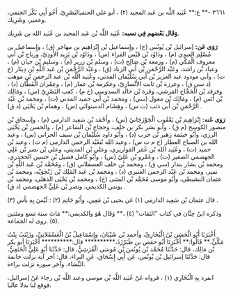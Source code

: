 ٣٦٦١ -** ع:** عُبَيد اللَّه بن عَبد المجيد (٢) ، أبو علي الحنفيالبَصْرِيّ، أَخُو أَبِي بَكْر الحنفي، وعمير، وشَرِيك.

**وَقَال بَعْضهم فِي نسبه:** عُبَيد اللَّه بْن عَبد المجيد بن عُبَيد الله بن شَرِيك.

**رَوَى عَن:** إسرائيل بْن يُونُس (خ) ، وإِسماعيل بْن إِبْرَاهِيم بن مهاجر (ق) ، وإِسماعيل بن مُسْلِم العبدي (م) ، ودَاوُد بْن قَيْس الفراء (س) ، ودَاوُد بْن يَزِيد الأَودِيّ، ورباح بْن أَبي معروف الْمَكِّي (م) ، وزمعة بْن صَالِح (ت) ، وسلم بْن زرير (م) ، وسليم بْن حيان (م) ، وعباد بْن راشد، وعَبْد الرَّحْمَنِ بْن أَبي الزناد (ق) ، وعَبْد الرَّحْمَنِ بْن عَبد اللَّهِ بْن دِينَار (خ ت) ، وأبي مودود عبد العزيز بْن أَبي سُلَيْمان المدني، وعُبَيد اللَّه بْن عبد الرحمن بْن موهب (د سي ق) ، وعرزة بْن ثابت الأَنْصارِيّ، وعكرمة بْن عمار (م) ، وعِمْران الْقَطَّان (د) ، وفرقد بْن الْحَجَّاج القرشي، وقرة بْن خالد السدوسي (خ م) ، كعب البَصْرِيّ (س) ، ومَالِك بْن أَنَس (م) ، ومَالِك بْن مغول (سي) ، ومحمد بْن أَبي حميد المدني (ت) ، ومحمد بْن عَبْد الرَّحْمَنِ بْن أَبي ذئب (ت س) ، وهِشَام الدستوائي (س) ، وهمام بْن يَحْيَى (د ق) .

**رَوَى عَنه:** إِبْرَاهِيم بْن يَعْقُوب الْجَوْزَجَانيّ (س) ، وأَحْمَد بْن سَعِيد الدارمي (م) ، وإسحاق بْن منصور الكوسج (م ق) ، وأبو بشر بكر بن خلف، وحجاج بْن الشاعر (م) ، والحسن بْن يَحْيَى الرزي، وأَبُو خيثمة زهير بْن حرب (د) ، وأَبُو داود سُلَيْمان بْن سيف الحراني (س) ، وعبد الله بن الصباح العطار (خ م ت س) ، وعبد الله بْنعَبْد الرحمن الدارمي (م ت) ، وعبد بْن حميد (ت) ، وعُبَيد الله بْن عُمَر القواريري، وعلي بْن المديني، وعلي بْن نصر بْن عَلِي الجهضمي الصغير (ت) ، وعَمْرو بْن عَلِيّ (س) ، وأَبُو كامل فضيل بْن حسين الحجدري، ومحمد بْن بشار بندار (سي ق) ، ومحمد بْن خلف العسقلاني (ق) ، ومُحَمَّد بْن عَبد اللَّهِ بْن نمير، ومحمد بْن عَبْد الرحمن العنبري (د) ، ومحمد بْن عَبد المَلِك بْن زَنْجَوَيْه، ومحمد بْن عثمان النشيطي، وأَبُو موسى مُحَمَّد بْن المثنى (خ) ، ومحمد بْن يَحْيَى الذهلي، ومحمد بْن يونس الكديمي، ونصر بْن عَلِيٍّ الجهضمي (د ق) .

قال عثمان بْن سَعِيد الدارمي (١) عَن يحيى بْن مَعِين، وأَبُو حَاتِم (٢) : لَيْسَ بِهِ بأس (٣) .

وذكره ابنُ حِبَّان في كتاب "الثقات" (٤) ،** وَقَال هُوَ والكديمي:** مَاتَ سنة تسع ومئتين (٥) .روى له الجماعة.

أَخْبَرَنَا أَبُو الْحَسَنِ بْنُ الْبُخَارِيِّ، وأحمد بْن شَيْبَانَ، وإِسْمَاعِيلُ بْنُ الْعَسْقَلانِيِّ، وزَيْنَبُ بِنْتُ مَكِّيٍّ،** قَالُوا:** أَخْبَرَنَا أَبُو حفص بن طَبَرْزَذَ،********** قال:********** أَخْبَرَنَا أبو بكر بْن مَالِك، قال: حَدَّثَنَا مُحَمَّد بْن يُونُسَ بْنِ مُوسَى الْقُرَشِيُّ، قال: حَدَّثَنَا أَبُو عَلِيٍّ الْحَنَفِيُّ، قال: حَدَّثَنَا إسرائيل بْن يُونُس، عَن أَبِي إِسْحَاق، عَنِ البراء، قال: آخر آية نزلت خاتمة النِّسَاء، وآخر سورة نزلت براءة.

انفرد بِهِ الْبُخَارِي (١) ، فرواه عَنْ عُبَيد اللَّه بْن موسى وعبد اللَّه بْن رجاء عَنْ إسرائيل، فوقع لنا بدلا عاليا.